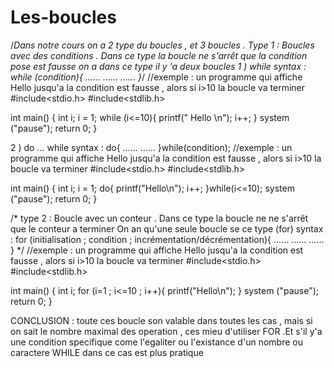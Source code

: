 # Les-boucles
/*Dans notre cours on a 2 type du boucles , et 3 boucles .
Type 1 : Boucles avec des conditions . Dans ce type la boucle ne s'arrêt que la condition pose est fausse 
on a dans ce type il y 'a deux boucles 
1 ) while
syntax : while (condition){
         ......
         ...... 
         ......
}*/
//exemple : un programme qui affiche Hello jusqu'a la condition est fausse , alors si i>10 la boucle va terminer 
#include<stdio.h>
#include<stdlib.h>

int main() {
    int i;
    i = 1;
    while (i<=10){
        printf(" Hello \n");
        i++;
    }
    system ("pause");
    return 0;
}

2 ) do ... while
syntax : 
do{
    ......
    ......
    }while(condition);
//exemple : un programme qui affiche Hello jusqu'a la condition est fausse , alors si i>10 la boucle va terminer
#include<stdio.h>
#include<stdlib.h>

int main() {
    int i;
    i = 1;
    do{
        printf("Hello\n");
        i++;
    }while(i<=10);
    system ("pause");
    return 0;
}


/* type 2 : Boucle avec un conteur . Dans ce type la boucle ne ne s'arrêt que le conteur a terminer 
On an qu'une seule boucle se ce type (for)
syntax : 
for (initialisation ; condition ; incrémentation/décrémentation){
   ......
   ......
   ......
   } */
   //exemple : un programme qui affiche Hello jusqu'a la condition est fausse , alors si i>10 la boucle va terminer
   #include<stdio.h>
#include<stdlib.h>

int main() {
    int i;
    for (i=1 ; i<=10 ; i++){
        printf("Hello\n");
    }
    system ("pause");
    return 0;
}


CONCLUSION : toute ces boucle son valable dans toutes les cas , mais si on sait le nombre maximal des operation , ces mieu d'utiliser FOR .Et s'il y'a une condition 
specifique come l'egaliter ou l'existance d'un nombre ou caractere WHILE dans ce cas est plus pratique
   

